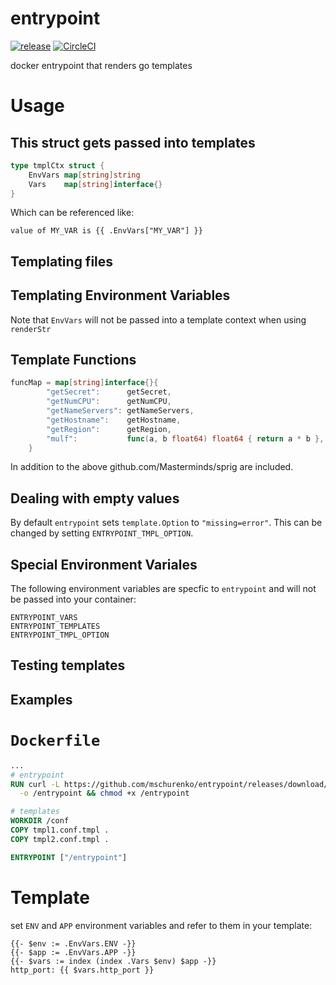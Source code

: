 # entrypoint
[![release](http://img.shields.io/github/release/mschurenko/entrypoint.svg?style=flat-square)](https://github.com/mschurenko/entrypoint/releases)
[![CircleCI](https://circleci.com/gh/mschurenko/entrypoint.svg?style=svg)](https://circleci.com/gh/mschurenko/entrypoint)

docker entrypoint that renders go templates

# Usage
## This struct gets passed into templates
```go
type tmplCtx struct {
	EnvVars map[string]string
	Vars    map[string]interface{}
}
```

Which can be referenced like:
```gotemplate
value of MY_VAR is {{ .EnvVars["MY_VAR"] }}
```

## Templating files

## Templating Environment Variables
Note that `EnvVars` will not be passed into a template context when using `renderStr`


## Template Functions
```go
funcMap = map[string]interface{}{
		"getSecret":      getSecret,
		"getNumCPU":      getNumCPU,
		"getNameServers": getNameServers,
		"getHostname":    getHostname,
		"getRegion":      getRegion,
		"mulf":           func(a, b float64) float64 { return a * b },
	}
```

In addition to the above github.com/Masterminds/sprig are included.

## Dealing with empty values
By default `entrypoint` sets `template.Option` to `"missing=error"`. This can be changed by setting `ENTRYPOINT_TMPL_OPTION`.

## Special Environment Variales
The following environment variables are specfic to `entrypoint` and will not be passed into your container:
```
ENTRYPOINT_VARS
ENTRYPOINT_TEMPLATES
ENTRYPOINT_TMPL_OPTION
```

## Testing templates

## Examples
# `Dockerfile`
```dockerfile
...
# entrypoint
RUN curl -L https://github.com/mschurenko/entrypoint/releases/download/0.1.4/entrypoint \
  -o /entrypoint && chmod +x /entrypoint

# templates
WORKDIR /conf
COPY tmpl1.conf.tmpl .
COPY tmpl2.conf.tmpl .

ENTRYPOINT ["/entrypoint"]
```

# Template
set `ENV` and `APP` environment variables and refer to them in your template:
```gotemplate
{{- $env := .EnvVars.ENV -}}
{{- $app := .EnvVars.APP -}}
{{- $vars := index (index .Vars $env) $app -}}
http_port: {{ $vars.http_port }}
```
